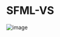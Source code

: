 # SFML-VS
![image](https://github.com/yongjun419/SFML-VS/assets/73571228/0ff80b52-7646-4a4b-af8d-3aa02a8c6785)
